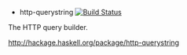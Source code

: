 * http-querystring [![Build Status](https://travis-ci.org/worksap-ate/http-querystring.png)](https://travis-ci.org/worksap-ate/http-querystring/)

The HTTP query builder.

http://hackage.haskell.org/package/http-querystring
